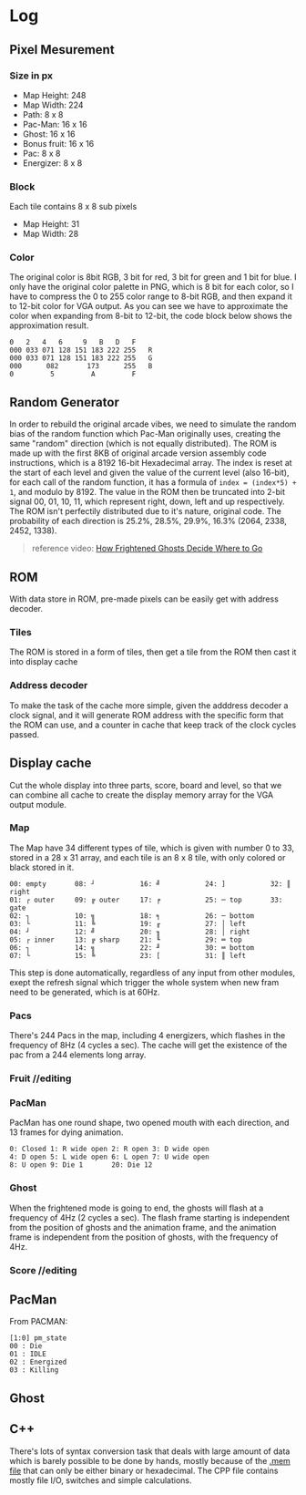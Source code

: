 # Log

## Pixel Mesurement
### Size in px
  - Map Height: 248
  - Map Width: 224
  - Path: 8 x 8
  - Pac-Man: 16 x 16
  - Ghost: 16 x 16
  - Bonus fruit: 16 x 16
  - Pac: 8 x 8
  - Energizer: 8 x 8

### Block
Each tile contains 8 x 8 sub pixels
  - Map Height: 31
  - Map Width: 28
### Color
The original color is 8bit RGB, 3 bit for red, 3 bit for green and 1 bit for blue. I only have the original color palette in PNG, which is 8 bit for each color, so I have to compress the 0 to 255 color range to 8-bit RGB, and then expand it to 12-bit color for VGA output. As you can see we have to approximate the color when expanding from 8-bit to 12-bit, the code block below shows the approximation result.
  ```
  0   2   4   6     9   B   D   F
  000 033 071 128 151 183 222 255   R
  000 033 071 128 151 183 222 255   G
  000      082       173      255   B
  0         5         A         F
  ```

## Random Generator
In order to rebuild the original arcade vibes, we need to simulate the random bias of the random function which Pac-Man originally uses, creating the same "random" direction (which is not equally distributed). The ROM is made up with the first 8KB of original arcade version assembly code instructions, which is a 8192 16-bit Hexadecimal array. The index is reset at the start of each level and given the value of the current level (also 16-bit), for each call of the random function, it has a formula of `index = (index*5) + 1`, and modulo by 8192. The value in the ROM then be truncated into 2-bit signal 00, 01, 10, 11, which represent right, down, left and up respectively. The ROM isn't perfectily distributed due to it's nature, original code. The probability of each direction is 25.2%, 28.5%, 29.9%, 16.3% (2064, 2338, 2452, 1338).
> reference video: [How Frightened Ghosts Decide Where to Go](https://www.youtube.com/watch?v=eFP0_rkjwlY)

## ROM
With data store in ROM, pre-made pixels can be easily get with address decoder.
### Tiles
The ROM is stored in a form of tiles, then get a tile from the ROM then cast it into display cache
### Address decoder
To make the task of the cache more simple, given the adddress decoder a clock signal, and it will generate ROM address with the specific form that the ROM can use, and a counter in cache that keep track of the clock cycles passed.

## Display cache
Cut the whole display into three parts, score, board and level, so that we can combine all cache to create the display memory array for the VGA output module.
### Map
The Map have 34 different types of tile, which is given with number 0 to 33, stored in a 28 x 31 array, and each tile is an 8 x 8 tile, with only colored or black stored in it.
```
00: empty       08: ┘           16: ╝           24: ]           32: ║ right 
01: ┌ outer     09: ╔ outer     17: ╒           25: ─ top       33: gate
02: ┐           10: ╗           18: ╕           26: ─ bottom    
03: └           11: ╚           19: ╓           27: │ left      
04: ┘           12: ╝           20: ╖           28: │ right     
05: ┌ inner     13: ╔ sharp     21: ╙           29: ═ top       
06: ┐           14: ╗           22: ╜           30: ═ bottom
07: └           15: ╚           23: [           31: ║ left
```
This step is done automatically, regardless of any input from other modules, exept the refresh signal which trigger the whole system when new fram need to be generated, which is at 60Hz.
### Pacs
There's 244 Pacs in the map, including 4 energizers, which flashes in the frequency of 8Hz (4 cycles a sec). The cache will get the existence of the pac from a 244 elements long array.
### Fruit //editing
### PacMan
PacMan has one round shape, two opened mouth with each direction, and 13 frames for dying animation.
```
0: Closed 1: R wide open 2: R open 3: D wide open
4: D open 5: L wide open 6: L open 7: U wide open
8: U open 9: Die 1       20: Die 12
```
### Ghost
When the frightened mode is going to end, the ghosts will flash at a frequency of 4Hz (2 cycles a sec). The flash frame starting is independent from the position of ghosts and the animation frame, and the animation frame is independent from the position of ghosts, with the frequency of 4Hz.
### Score //editing

## PacMan
From PACMAN: 
```
[1:0] pm_state
00 : Die
01 : IDLE
02 : Energized
03 : Killing
```

## Ghost


## C++
There's lots of syntax conversion task that deals with large amount of data which is barely possible to be done by hands, mostly because of the [.mem file](https://docs.amd.com/r/en-US/ug901-vivado-synthesis/Specifying-RAM-Initial-Contents-in-an-External-Data-File) that can only be either binary or hexadecimal. The CPP file contains mostly file I/O, switches and simple calculations.
